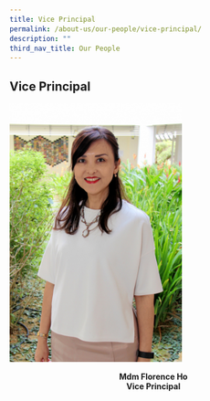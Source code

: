 ```yaml
---
title: Vice Principal
permalink: /about-us/our-people/vice-principal/
description: ""
third_nav_title: Our People
---
```

## **Vice Principal**

<img src="/images/Mdm%20Florence%20Ho_cropped_optimisedforweb.jpg" alt="Mdm Florence Ho" style="width:60%;">

<b><center>Mdm Florence Ho<br>
Vice Principal<center></b>